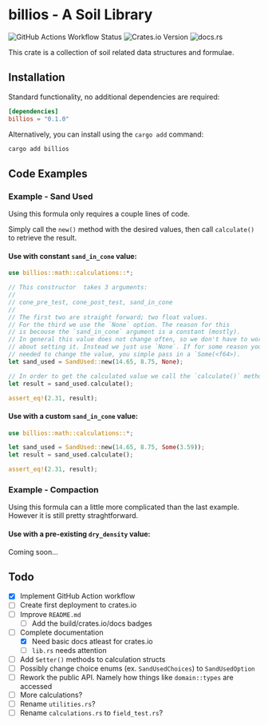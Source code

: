 # billios - A Soil Library

![GitHub Actions Workflow Status](https://img.shields.io/github/actions/workflow/status/travisbaars/billios/integrate.yml?branch=main&logo=github)
![Crates.io Version](https://img.shields.io/crates/v/billios)
![docs.rs](https://img.shields.io/docsrs/billios)

This crate is a collection of soil related data structures and formulae.

## Installation

Standard functionality, no additional dependencies are required:

```toml
[dependencies]
billios = "0.1.0"
```

Alternatively, you can install using the `cargo add` command:

```bash
cargo add billios
```

## Code Examples

### Example - Sand Used

Using this formula only requires a couple lines of code.

Simply call the `new()` method with the desired values, then call `calculate()` to retrieve the result.

#### Use with constant `sand_in_cone` value:

```rust
use billios::math::calculations::*;

// This constructor  takes 3 arguments:
//
// cone_pre_test, cone_post_test, sand_in_cone
//
// The first two are straight forward; two float values.
// For the third we use the `None` option. The reason for this
// is becouse the `sand_in_cone` argument is a constant (mostly).
// In general this value does not change often, so we don't have to worry
// about setting it. Instead we just use `None`. If for some reason you
// needed to change the value, you simple pass in a `Some(<f64>).
let sand_used = SandUsed::new(14.65, 8.75, None);

// In order to get the calculated value we call the `calculate()` method:
let result = sand_used.calculate();

assert_eq!(2.31, result);
```

#### Use with a custom `sand_in_cone` value:

```rust
use billios::math::calculations::*;

let sand_used = SandUsed::new(14.65, 8.75, Some(3.59));
let result = sand_used.calculate();

assert_eq!(2.31, result);
```

### Example - Compaction

Using this formula can a little more complicated than the last example. However it is still pretty straghtforward.

#### Use with a pre-existing `dry_density` value:

Coming soon...

## Todo

- [x] Implement GitHub Action workflow
- [ ] Create first deployment to crates.io
- [ ] Improve `README.md`
  - [ ] Add the build/crates.io/docs badges
- [ ] Complete documentation
  - [x] Need basic docs atleast for crates.io
  - [ ] `lib.rs` needs attention
- [ ] Add `Setter()` methods to calculation structs
- [ ] Possibly change choice enums (ex. `SandUsedChoices`) to `SandUsedOption`
- [ ] Rework the public API. Namely how things like `domain::types` are accessed
- [ ] More calculations?
- [ ] Rename `utilities.rs`?
- [ ] Rename `calculations.rs` to `field_test.rs`?
